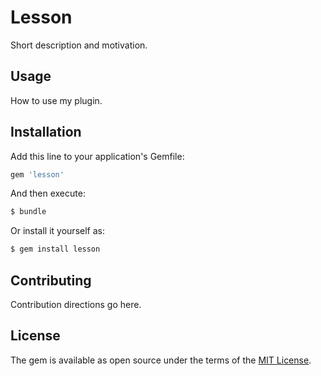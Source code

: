 # Lesson
Short description and motivation.

## Usage
How to use my plugin.

## Installation
Add this line to your application's Gemfile:

```ruby
gem 'lesson'
```

And then execute:
```bash
$ bundle
```

Or install it yourself as:
```bash
$ gem install lesson
```

## Contributing
Contribution directions go here.

## License
The gem is available as open source under the terms of the [MIT License](http://opensource.org/licenses/MIT).
